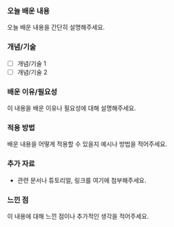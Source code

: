 ### 오늘 배운 내용
오늘 배운 내용을 간단히 설명해주세요.

### 개념/기술
- [ ] 개념/기술 1
- [ ] 개념/기술 2

### 배운 이유/필요성
이 내용을 배운 이유나 필요성에 대해 설명해주세요.

### 적용 방법
배운 내용을 어떻게 적용할 수 있을지 예시나 방법을 적어주세요.

### 추가 자료
- 관련 문서나 튜토리얼, 링크를 여기에 첨부해주세요.

### 느낀 점
이 내용에 대해 느낀 점이나 추가적인 생각을 적어주세요.